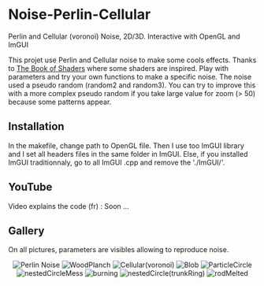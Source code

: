 # Noise-Perlin-Cellular
Perlin and Cellular (voronoï) Noise, 2D/3D. Interactive with OpenGL and ImGUI

This projet use Perlin and Cellular noise to make some cools effects. Thanks to [The Book of Shaders](https://thebookofshaders.com/) where some shaders are inspired.
Play with parameters and try your own functions to make a specific noise.
The noise used a pseudo random (random2 and random3). You can try to improve this with a more complex pseudo random if you take large value for zoom (> 50) because some patterns appear.



## Installation 
In the makefile, change path to OpenGL file. Then I use too ImGUI library and I set all headers files in the same folder in ImGUI. Else, if you installed ImGUI traditionnaly, go to all ImGUI .cpp and remove the './ImGUI/'.

## YouTube
Video explains the code (fr) : Soon ...

## Gallery 
On all pictures, parameters are visibles allowing to reproduce noise.
<p align="center">
  <img src="https://github.com/Sala2Code/Noise-Perlin-Cellular/assets/109032171/f8611d11-59d4-4ffb-98ff-4c18cd1ee648" alt="Perlin Noise">
  <img src="https://github.com/Sala2Code/Noise-Perlin-Cellular/assets/109032171/7c903a8e-edb3-4af0-8f36-6c55aa76e8ff" alt="WoodPlanch">
  <img src="https://github.com/Sala2Code/Noise-Perlin-Cellular/assets/109032171/02e21588-a249-4af7-b825-46145866fa5a" alt="Cellular(voronoï)">  
  <img src="https://github.com/Sala2Code/Noise-Perlin-Cellular/assets/109032171/72cf14cc-7631-41f1-b033-3272731fdd4f" alt="Blob">  
  <img src="https://github.com/Sala2Code/Noise-Perlin-Cellular/assets/109032171/6a865b98-ff7f-413a-8fc6-60627985d3ae" alt="ParticleCircle"> 
  <img src="https://github.com/Sala2Code/Noise-Perlin-Cellular/assets/109032171/5d07e65a-a458-4b50-8332-8181b1bc346d" alt="nestedCircleMess">
  <img src="https://github.com/Sala2Code/Noise-Perlin-Cellular/assets/109032171/2c78049e-2b3a-47cd-a635-4a5ed4cccaec" alt="burning">  
  <img src="https://github.com/Sala2Code/Noise-Perlin-Cellular/assets/109032171/fd718e3d-8821-4b6f-b27f-5061955c45ae" alt="nestedCircle(trunkRing)">
  <img src="https://github.com/Sala2Code/Noise-Perlin-Cellular/assets/109032171/6caed2ae-c5c9-456d-9b55-47c9753fc9a8" alt="rodMelted">
</p>




